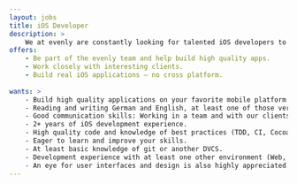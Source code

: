 ```yaml
---
layout: jobs
title: iOS Developer
description: >
    We at evenly are constantly looking for talented iOS developers to join our team in Berlin.
offers:
    - Be part of the evenly team and help build high quality apps.
    - Work closely with interesting clients.
    - Build real iOS applications – no cross platform.
    
wants: >
    - Build high quality applications on your favorite mobile platform.
    - Reading and writing German and English, at least one of those very well.
    - Good communication skills: Working in a team and with our clients.
    - 2+ years of iOS development experience.
    - High quality code and knowledge of best practices (TDD, CI, Cocoapods, etc.)
    - Eager to learn and improve your skills.
    - At least basic knowledge of git or another DVCS.
    - Development experience with at least one other environment (Web, Android, etc.)
    - An eye for user interfaces and design is also highly appreciated.
---
```

